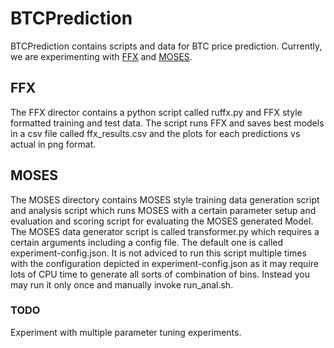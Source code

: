 # BTCPrediction
BTCPrediction contains scripts and data for BTC price prediction. Currently, we are experimenting with [FFX](https://github.com/natekupp/ffx)
and [MOSES](https://github.com/opencog/moses).

## FFX
The FFX director contains a python script called ruffx.py and FFX style formatted training and test data. The 
script runs FFX and saves best models in a csv file called ffx_results.csv and the plots for each predictions vs actual
in png format.

## MOSES
The MOSES directory contains MOSES style training data generation script and analysis script which runs MOSES with a certain parameter
setup and evaluation and scoring script for evaluating the MOSES generated Model. The MOSES data generator script is called transformer.py
which requires a certain arguments including a config file. The default one is called experiment-config.json. It is not adviced to run this script
multiple times with the configuration depicted in experiment-config.json as it may require lots of CPU time to generate all sorts of combination
of bins. Instead you may run it only once and manually invoke run_anal.sh. 

### TODO
Experiment with multiple parameter tuning experiments.
